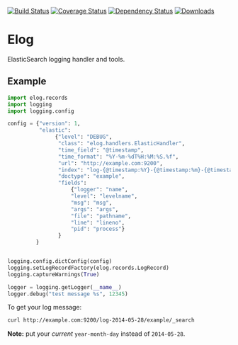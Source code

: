 [![Build Status](https://travis-ci.org/yandex-sysmon/elog.svg?branch=master)](https://travis-ci.org/yandex-sysmon/elog)
[![Coverage Status](https://img.shields.io/coveralls/yandex-sysmon/elog.svg)](https://coveralls.io/r/yandex-sysmon/elog)
[![Dependency Status](https://gemnasium.com/yandex-sysmon/elog.svg)](https://gemnasium.com/yandex-sysmon/elog)
[![Downloads](https://pypip.in/download/elog/badge.png)](https://pypi.python.org/pypi/elog/)

Elog
======
ElasticSearch logging handler and tools.

Example
------
```python
import elog.records
import logging
import logging.config

config = {"version": 1,
          "elastic":
               {"level": "DEBUG",
                "class": "elog.handlers.ElasticHandler",
                "time_field": "@timestamp",
                "time_format": "%Y-%m-%dT%H:%M:%S.%f",
                "url": "http://example.com:9200",
                "index": "log-{@timestamp:%Y}-{@timestamp:%m}-{@timestamp:%d}",
                "doctype": "example",
                "fields":
                    {"logger": "name",
                    "level": "levelname",
                    "msg": "msg",
                    "args": "args",
                    "file": "pathname",
                    "line": "lineno",
                    "pid": "process"}
                }
         }


logging.config.dictConfig(config)
logging.setLogRecordFactory(elog.records.LogRecord)
logging.captureWarnings(True)

logger = logging.getLogger(__name__)
logger.debug("test message %s", 12345)
```

To get your log message:

```bash
curl http://example.com:9200/log-2014-05-28/example/_search
```
**Note:** put your *current* `year-month-day` instead of `2014-05-28`.
